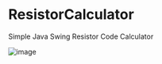 # ResistorCalculator
Simple Java Swing Resistor Code Calculator 

![image](https://user-images.githubusercontent.com/73260922/140676258-2099d3e6-c159-4828-93f6-536e56d29d24.png)
